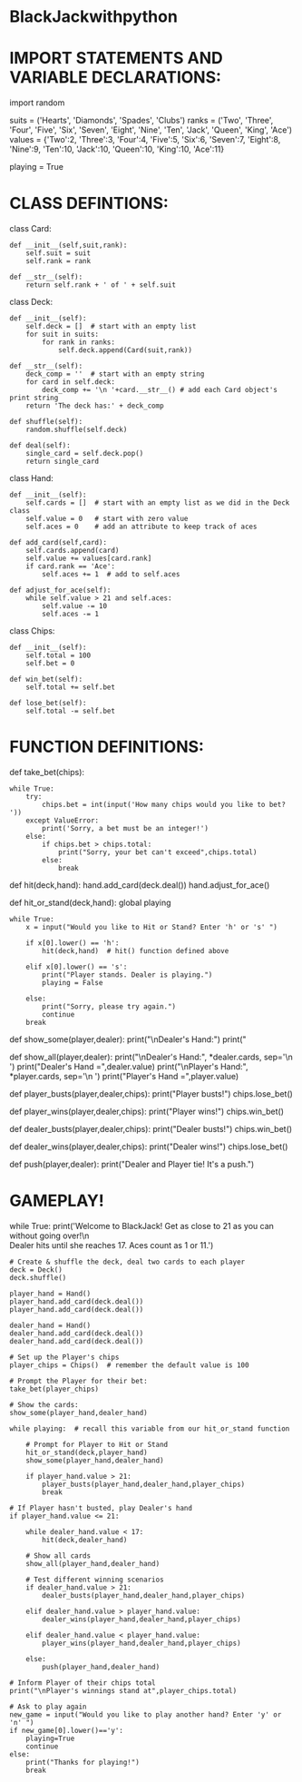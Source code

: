 # BlackJackwithpython
# IMPORT STATEMENTS AND VARIABLE DECLARATIONS:

import random

suits = ('Hearts', 'Diamonds', 'Spades', 'Clubs')
ranks = ('Two', 'Three', 'Four', 'Five', 'Six', 'Seven', 'Eight', 'Nine', 'Ten', 'Jack', 'Queen', 'King', 'Ace')
values = {'Two':2, 'Three':3, 'Four':4, 'Five':5, 'Six':6, 'Seven':7, 'Eight':8, 
            'Nine':9, 'Ten':10, 'Jack':10, 'Queen':10, 'King':10, 'Ace':11}

playing = True

# CLASS DEFINTIONS:

class Card:
    
    def __init__(self,suit,rank):
        self.suit = suit
        self.rank = rank
        
    def __str__(self):
        return self.rank + ' of ' + self.suit
    

class Deck:
    
    def __init__(self):
        self.deck = []  # start with an empty list
        for suit in suits:
            for rank in ranks:
                self.deck.append(Card(suit,rank))
                
    def __str__(self):
        deck_comp = ''  # start with an empty string
        for card in self.deck:
            deck_comp += '\n '+card.__str__() # add each Card object's print string
        return 'The deck has:' + deck_comp
                
    def shuffle(self):
        random.shuffle(self.deck)
        
    def deal(self):
        single_card = self.deck.pop()
        return single_card
    

class Hand:
    
    def __init__(self):
        self.cards = []  # start with an empty list as we did in the Deck class
        self.value = 0   # start with zero value
        self.aces = 0    # add an attribute to keep track of aces
    
    def add_card(self,card):
        self.cards.append(card)
        self.value += values[card.rank]
        if card.rank == 'Ace':
            self.aces += 1  # add to self.aces
    
    def adjust_for_ace(self):
        while self.value > 21 and self.aces:
            self.value -= 10
            self.aces -= 1
            

class Chips:
    
    def __init__(self):
        self.total = 100
        self.bet = 0
        
    def win_bet(self):
        self.total += self.bet
    
    def lose_bet(self):
        self.total -= self.bet
        

# FUNCTION DEFINITIONS:

def take_bet(chips):

    while True:
        try:
            chips.bet = int(input('How many chips would you like to bet? '))
        except ValueError:
            print('Sorry, a bet must be an integer!')
        else:
            if chips.bet > chips.total:
                print("Sorry, your bet can't exceed",chips.total)
            else:
                break

def hit(deck,hand):
    hand.add_card(deck.deal())
    hand.adjust_for_ace()
    
def hit_or_stand(deck,hand):
    global playing
    
    while True:
        x = input("Would you like to Hit or Stand? Enter 'h' or 's' ")
        
        if x[0].lower() == 'h':
            hit(deck,hand)  # hit() function defined above

        elif x[0].lower() == 's':
            print("Player stands. Dealer is playing.")
            playing = False

        else:
            print("Sorry, please try again.")
            continue
        break

    
def show_some(player,dealer):
    print("\nDealer's Hand:")
    print(" <card hidden>")
    print('',dealer.cards[1])  
    print("\nPlayer's Hand:", *player.cards, sep='\n ')
    
def show_all(player,dealer):
    print("\nDealer's Hand:", *dealer.cards, sep='\n ')
    print("Dealer's Hand =",dealer.value)
    print("\nPlayer's Hand:", *player.cards, sep='\n ')
    print("Player's Hand =",player.value)
    
def player_busts(player,dealer,chips):
    print("Player busts!")
    chips.lose_bet()

def player_wins(player,dealer,chips):
    print("Player wins!")
    chips.win_bet()

def dealer_busts(player,dealer,chips):
    print("Dealer busts!")
    chips.win_bet()
    
def dealer_wins(player,dealer,chips):
    print("Dealer wins!")
    chips.lose_bet()
    
def push(player,dealer):
    print("Dealer and Player tie! It's a push.")
    
# GAMEPLAY!

while True:
    print('Welcome to BlackJack! Get as close to 21 as you can without going over!\n\
    Dealer hits until she reaches 17. Aces count as 1 or 11.')
    
    # Create & shuffle the deck, deal two cards to each player
    deck = Deck()
    deck.shuffle()
    
    player_hand = Hand()
    player_hand.add_card(deck.deal())
    player_hand.add_card(deck.deal())
    
    dealer_hand = Hand()
    dealer_hand.add_card(deck.deal())
    dealer_hand.add_card(deck.deal())
    
    # Set up the Player's chips
    player_chips = Chips()  # remember the default value is 100
    
    # Prompt the Player for their bet:
    take_bet(player_chips)
    
    # Show the cards:
    show_some(player_hand,dealer_hand)
    
    while playing:  # recall this variable from our hit_or_stand function
        
        # Prompt for Player to Hit or Stand
        hit_or_stand(deck,player_hand)
        show_some(player_hand,dealer_hand)
        
        if player_hand.value > 21:
            player_busts(player_hand,dealer_hand,player_chips)
            break
    
    # If Player hasn't busted, play Dealer's hand        
    if player_hand.value <= 21:
        
        while dealer_hand.value < 17:
            hit(deck,dealer_hand)
            
        # Show all cards
        show_all(player_hand,dealer_hand)
        
        # Test different winning scenarios
        if dealer_hand.value > 21:
            dealer_busts(player_hand,dealer_hand,player_chips)

        elif dealer_hand.value > player_hand.value:
            dealer_wins(player_hand,dealer_hand,player_chips)

        elif dealer_hand.value < player_hand.value:
            player_wins(player_hand,dealer_hand,player_chips)

        else:
            push(player_hand,dealer_hand)

    # Inform Player of their chips total    
    print("\nPlayer's winnings stand at",player_chips.total)
    
    # Ask to play again
    new_game = input("Would you like to play another hand? Enter 'y' or 'n' ")
    if new_game[0].lower()=='y':
        playing=True
        continue
    else:
        print("Thanks for playing!")
        break

